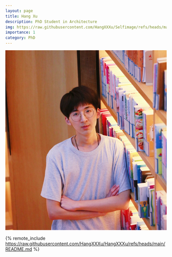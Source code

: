 ```yaml
---
layout: page
title: Hang Xu
description: PhD Student in Architecture
img: https://raw.githubusercontent.com/HangXXXu/Selfimage/refs/heads/main/image_1.png
importance: 1
category: PhD
---
```


<div class="profile mb-3 float-right mb-3 mb-3 mb-3"> 
<img src="https://raw.githubusercontent.com/HangXXXu/Selfimage/refs/heads/main/image_1.png" class="img-fluid z-depth-1 rounded"/>
</div>

{% remote_include https://raw.githubusercontent.com/HangXXXu/HangXXXu/refs/heads/main/README.md %}
